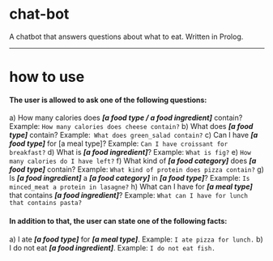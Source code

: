 # chat-bot
A chatbot that answers questions about what to eat. Written in Prolog.  
***
# how to use
#### The user is allowed to ask one of the following questions:
a) How many calories does **_[a food type / a food ingredient]_** contain?
Example: ```How many calories does cheese contain?```
b) What does **_[a food type]_** contain?
Example:``` What does green_salad contain?```
c) Can I have **_[a food type]_** for [a meal type]?
Example: ```Can I have croissant for breakfast?```
d) What is **_[a food ingredient]_**?
Example: ```What is fig?```
e) ```How many calories do I have left?```
f) What kind of **_[a food category]_** does **_[a food type]_** contain?
Example: ```What kind of protein does pizza contain?```
g) Is **_[a food ingredient]_** a **_[a food category]_** in **_[a food type]_**?
Example: ```Is minced_meat a protein in lasagne?```
h) What can I have for **_[a meal type]_** that contains **_[a food ingredient]_**?
Example: ```What can I have for lunch that contains pasta?```
#### In addition to that, the user can state one of the following facts:
a) I ate **_[a food type]_** for **_[a meal type]_**.
Example: ```I ate pizza for lunch.```
b) I do not eat **_[a food ingredient]_**.
Example: ```I do not eat fish.```